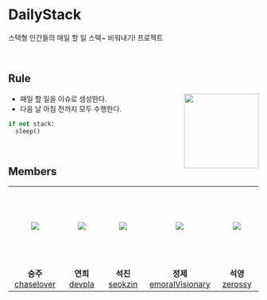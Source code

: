 # DailyStack 

 스택형 인간들의 매일 할 일 스택~ 비워내기! 프로젝트  

<br>

## Rule

<img src="https://avatars.githubusercontent.com/u/89693399?s=200&v=4" width="150px" align="right">

- 매일 할 일을 이슈로 생성한다.
- 다음 날 아침 전까지 모두 수행한다.

```python
if not stack:
  sleep()
```

<br>


## Members

<table>
  <tr height="160px">
    <td align="center" width="150px">
      <a href="https://github.com/chaselover/"><img src="https://avatars.githubusercontent.com/u/79824434?v=4"/></a>
    </td>
    <td align="center" width="150px">
      <a href="https://github.com/devpla"><img src="https://avatars.githubusercontent.com/u/87457066?v=4"/></a>
    </td>
    <td align="center" width="150px">
      <a href="https://github.com/seokzin/"><img src="https://avatars.githubusercontent.com/u/43740455?v=4"/></a>
    </td>
    <td align="center" width="150px">
      <a href="https://github.com/emoralVisionary/"><img src="https://avatars.githubusercontent.com/u/67882490?v=4"/></a>
    </td>
    <td align="center" width="150px">
      <a href="https://github.com/zerossy/"><img src="https://avatars.githubusercontent.com/u/87457284?v=4"/></a>
    </td>
  </tr>
  <tr>
    <td align="center" width="150px">
      <strong>승주</strong><br><a href="https://github.com/chaselover/">chaselover</a>
    </td>
    <td align="center" width="150px">
      <strong>연희</strong><br><a href="https://github.com/devpla/">devpla</a>
    </td>
    <td align="center" width="150px">
      <strong>석진</strong><br><a href="https://github.com/seokzin/">seokzin</a>
    </td>
    <td align="center" width="150px">
      <strong>정제</strong><br><a href="https://github.com/emoralVisionary/">emoralVisionary</a>
    </td>
    <td align="center" width="150px">
      <strong>석영</strong><br><a href="https://github.com/zerossy/">zerossy</a>
    </td>
  </tr>
</table>
